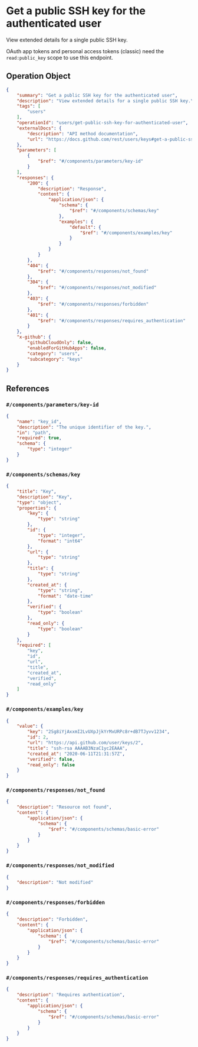 # Get a public SSH key for the authenticated user

View extended details for a single public SSH key.

OAuth app tokens and personal access tokens (classic) need the `read:public_key` scope to use this endpoint.

## Operation Object

```json
{
    "summary": "Get a public SSH key for the authenticated user",
    "description": "View extended details for a single public SSH key.\n\nOAuth app tokens and personal access tokens (classic) need the `read:public_key` scope to use this endpoint.",
    "tags": [
        "users"
    ],
    "operationId": "users/get-public-ssh-key-for-authenticated-user",
    "externalDocs": {
        "description": "API method documentation",
        "url": "https://docs.github.com/rest/users/keys#get-a-public-ssh-key-for-the-authenticated-user"
    },
    "parameters": [
        {
            "$ref": "#/components/parameters/key-id"
        }
    ],
    "responses": {
        "200": {
            "description": "Response",
            "content": {
                "application/json": {
                    "schema": {
                        "$ref": "#/components/schemas/key"
                    },
                    "examples": {
                        "default": {
                            "$ref": "#/components/examples/key"
                        }
                    }
                }
            }
        },
        "404": {
            "$ref": "#/components/responses/not_found"
        },
        "304": {
            "$ref": "#/components/responses/not_modified"
        },
        "403": {
            "$ref": "#/components/responses/forbidden"
        },
        "401": {
            "$ref": "#/components/responses/requires_authentication"
        }
    },
    "x-github": {
        "githubCloudOnly": false,
        "enabledForGitHubApps": false,
        "category": "users",
        "subcategory": "keys"
    }
}
```

## References

### `#/components/parameters/key-id`

```json
{
    "name": "key_id",
    "description": "The unique identifier of the key.",
    "in": "path",
    "required": true,
    "schema": {
        "type": "integer"
    }
}
```

### `#/components/schemas/key`

```json
{
    "title": "Key",
    "description": "Key",
    "type": "object",
    "properties": {
        "key": {
            "type": "string"
        },
        "id": {
            "type": "integer",
            "format": "int64"
        },
        "url": {
            "type": "string"
        },
        "title": {
            "type": "string"
        },
        "created_at": {
            "type": "string",
            "format": "date-time"
        },
        "verified": {
            "type": "boolean"
        },
        "read_only": {
            "type": "boolean"
        }
    },
    "required": [
        "key",
        "id",
        "url",
        "title",
        "created_at",
        "verified",
        "read_only"
    ]
}
```

### `#/components/examples/key`

```json
{
    "value": {
        "key": "2Sg8iYjAxxmI2LvUXpJjkYrMxURPc8r+dB7TJyvv1234",
        "id": 2,
        "url": "https://api.github.com/user/keys/2",
        "title": "ssh-rsa AAAAB3NzaC1yc2EAAA",
        "created_at": "2020-06-11T21:31:57Z",
        "verified": false,
        "read_only": false
    }
}
```

### `#/components/responses/not_found`

```json
{
    "description": "Resource not found",
    "content": {
        "application/json": {
            "schema": {
                "$ref": "#/components/schemas/basic-error"
            }
        }
    }
}
```

### `#/components/responses/not_modified`

```json
{
    "description": "Not modified"
}
```

### `#/components/responses/forbidden`

```json
{
    "description": "Forbidden",
    "content": {
        "application/json": {
            "schema": {
                "$ref": "#/components/schemas/basic-error"
            }
        }
    }
}
```

### `#/components/responses/requires_authentication`

```json
{
    "description": "Requires authentication",
    "content": {
        "application/json": {
            "schema": {
                "$ref": "#/components/schemas/basic-error"
            }
        }
    }
}
```